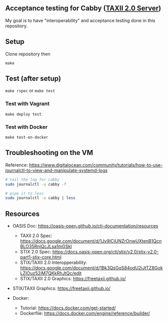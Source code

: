 ## Acceptance testing for Cabby ([TAXII 2.0 Server](https://github.com/pladdy/cabby "Cabby Repository"))

My goal is to have "interoperability" and acceptance testing done in this repository.

## Setup
Clone repository then

`make`

## Test (after setup)
`make rspec` or `make test`

### Test with Vagrant
`make deploy test`

### Test with Docker
`make test-on-docker`

## Troubleshooting on the VM
Reference: https://www.digitalocean.com/community/tutorials/how-to-use-journalctl-to-view-and-manipulate-systemd-logs
```sh
# tail the log for cabby
sudo journalctl -u cabby -f

# pipe it to less
sudo journalctl -u cabby | less
```

## Resources
- OASIS Doc: https://oasis-open.github.io/cti-documentation/resources
  - TAXII 2.0 Spec: https://docs.google.com/document/d/1Jv9ICjUNZrOnwUXtenB1QcnBLO35RnjQcJLsa1mGSkI
  - STIX 2.0 Spec: https://docs.oasis-open.org/cti/stix/v2.0/stix-v2.0-part1-stix-core.html
  - STIX/TAXII 2.0 Interopperability: https://docs.google.com/document/d/1Bk3QsGqS84odU2iJtTZ8GokLZIOuz52iM7QKkRhJtQc/edit
  - STIX/TAXII 2.0 Graphics: https://freetaxii.github.io/
- STIX/TAXII Graphics: https://freetaxii.github.io/

- Docker:
  - Tutorial: https://docs.docker.com/get-started/
  - Dockerfile: https://docs.docker.com/engine/reference/builder/
